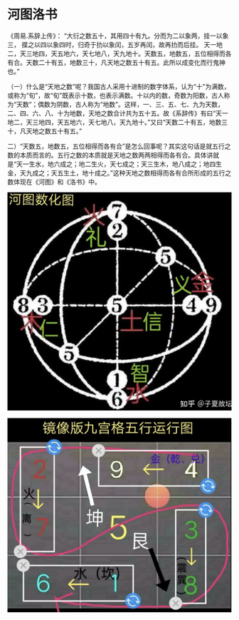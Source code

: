 # 河图洛书

《周易.系辞上传》：
“大衍之数五十，其用四十有九。分而为二以象两，挂一以象三， 揲之以四以象四时，归奇于扐以象闰，五岁再闰，故再扐而后挂。 天一地二，天三地四，天五地六，天七地八，天九地十。天数五，地数五，五位相得而各有合。天数二十有五，地数三十，凡天地之数五十有五。此所以成变化而行鬼神也。”

（一）什么是“天地之数”呢？我国古人采用十进制的数字体系，认为“十”为满数，或称为“旬”，故“旬”既表示十数，也表示满数。十以内的数，奇数为阳数，古人称为“天数”；偶数为阴数，古人称为“地数”。这样，一、三、五、七、九为天数，二、四、六、八、十为地数，天地之数合计共为五十五。故《系辞传》有曰“天一地二，天三地四，天五地六，天七地八，天九地十。”又曰“天数二十有五，地数三十，凡天地之数五十有五。”

二）“天数五，地数五，五位相得而各有合”是怎么回事呢？其实这句话是就五行之数的本质而言的。五行之数的本质就是天地之数两两相得而各有合。具体讲就是“天一生水，地六成之；地二生火，天七成之；天三生木，地八成之；地四生金，天九成之；天五生土，地十成之。”这种天地之数相得而各有合所形成的五行之数体现在《河图》和《洛书》中。


![1741967818196](assets/2dn-one-0001htls/one-ht0000.png)

![1741968048098](assets/2dn-one-0001htls/one-ls0000.png)
